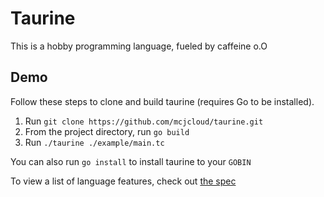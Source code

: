# Taurine

This is a hobby programming language, fueled by caffeine o.O

## Demo

Follow these steps to clone and build taurine (requires Go to be installed).

1. Run `git clone https://github.com/mcjcloud/taurine.git`
2. From the project directory, run `go build`
3. Run `./taurine ./example/main.tc`

You can also run `go install` to install taurine to your `GOBIN`

To view a list of language features, check out [the spec](https://github.com/mcjcloud/taurine/blob/master/docs/spec.md)
